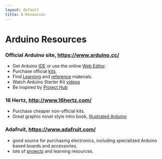 ```yaml
---
layout: default
title: 6-Resources
---
```


# Arduino Resources

### Official Arduino site, <https://www.arduino.cc/>
- Get Arduino [IDE](https://www.arduino.cc/en/Main/Software) or use the online [Web Editor](http://create.arduino.cc/editor).
- Purchase official [kits](https://www.arduino.cc/en/Main/ArduinoStarterKit).
- Find [Learning](https://www.arduino.cc/en/Guide/HomePage) and [reference](https://www.arduino.cc/en/Reference/HomePage) materials.
- Watch Arduino Starter Kit [videos](https://www.youtube.com/playlist?list=PLT6rF_I5kknPf2qlVFlvH47qHvqvzkknd)
- Be inspired by [Project Hub](https://create.arduino.cc/projecthub)

### 16 Hertz, <http://www.16hertz.com/>
- Purchase cheaper non-official kits.
- Great graphic novel style intro book, [Illustrated Arduino](http://bit.ly/illustratedarduino)

### Adafruit, <https://www.adafruit.com/>
- good source for purchasing electronics, including specialized Arduino based boards and accessories.
- lots of [projects](https://learn.adafruit.com/) and learning resources.
